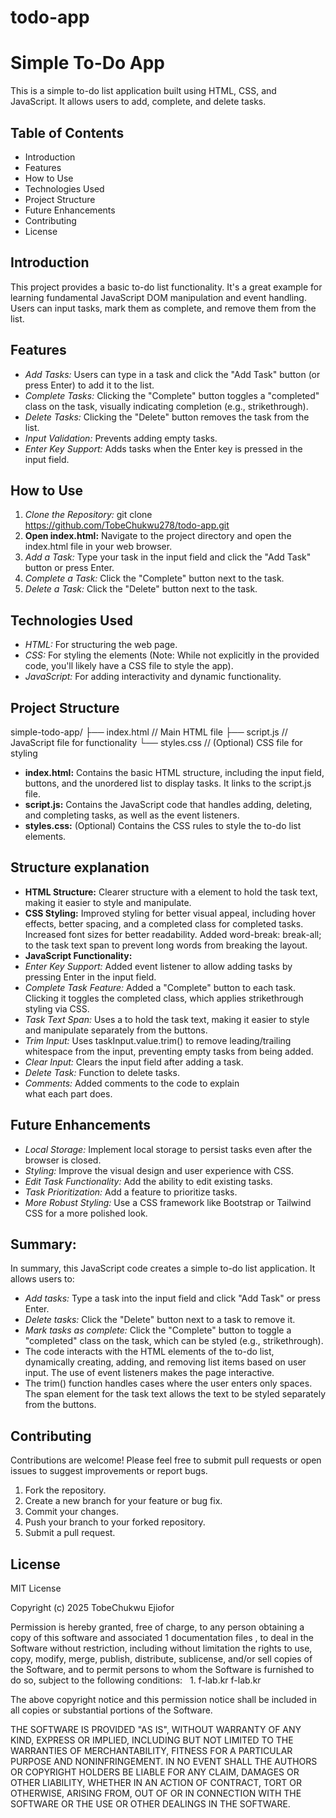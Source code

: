 # todo-app

# Simple To-Do App

This is a simple to-do list application built using HTML, CSS, and JavaScript.  It allows users to add, complete, and delete tasks.

## Table of Contents

- Introduction
- Features
- How to Use
- Technologies Used
- Project Structure
- Future Enhancements
- Contributing
- License


## Introduction

This project provides a basic to-do list functionality.  It's a great example for learning fundamental JavaScript DOM manipulation and event handling.  Users can input tasks, mark them as complete, and remove them from the list.

## Features

* *Add Tasks:*  Users can type in a task and click the "Add Task" button (or press Enter) to add it to the list.
* *Complete Tasks:* Clicking the "Complete" button toggles a "completed" class on the task, visually indicating completion (e.g., strikethrough).
* *Delete Tasks:* Clicking the "Delete" button removes the task from the list.
* *Input Validation:* Prevents adding empty tasks.
* *Enter Key Support:* Adds tasks when the Enter key is pressed in the input field.

## How to Use

1.  *Clone the Repository:*  git clone https://github.com/TobeChukwu278/todo-app.git 
2.  **Open index.html:** Navigate to the project directory and open the index.html file in your web browser.
3.  *Add a Task:* Type your task in the input field and click the "Add Task" button or press Enter.
4.  *Complete a Task:* Click the "Complete" button next to the task.
5.  *Delete a Task:* Click the "Delete" button next to the task.

## Technologies Used

*   *HTML:* For structuring the web page.
*   *CSS:* For styling the elements (Note:  While not explicitly in the provided code, you'll likely have a CSS file to style the app).
*   *JavaScript:* For adding interactivity and dynamic functionality.

## Project Structure

simple-todo-app/
├── index.html       // Main HTML file
├── script.js       // JavaScript file for functionality
└── styles.css       // (Optional) CSS file for styling


*   **index.html:** Contains the basic HTML structure, including the input field, buttons, and the unordered list to display tasks.  It links to the script.js file.
*   **script.js:** Contains the JavaScript code that handles adding, deleting, and completing tasks, as well as the event listeners.
*   **styles.css:** (Optional) Contains the CSS rules to style the to-do list elements.

## Structure explanation

*   **HTML Structure:** Clearer structure with a <span> element to hold the task text, making it easier to style and manipulate.
*   **CSS Styling:** Improved styling for better visual appeal, including hover effects, better spacing, and a completed class for completed tasks. Increased font sizes for better readability. Added word-break: break-all; to the task text span to prevent long words from breaking the layout.
*   **JavaScript Functionality:**
*   *Enter Key Support:* Added event listener to allow adding tasks by pressing Enter in the input field.
*   *Complete Task Feature:* Added a "Complete" button to each task. Clicking it toggles the completed class, which applies strikethrough styling via CSS.
*   *Task Text Span:* Uses a <span> to hold the task text, making it easier to style and manipulate separately from the buttons.
*   *Trim Input:* Uses taskInput.value.trim() to remove leading/trailing whitespace from the input, preventing empty tasks from being added.
*   *Clear Input:* Clears the input field after adding a task.
*   *Delete Task:* Function to delete tasks.
*   *Comments:* Added comments to the code to explain what each part does.

## Future Enhancements

*   *Local Storage:* Implement local storage to persist tasks even after the browser is closed.
*   *Styling:* Improve the visual design and user experience with CSS.
*   *Edit Task Functionality:* Add the ability to edit existing tasks.
*   *Task Prioritization:*  Add a feature to prioritize tasks.
*   *More Robust Styling:*  Use a CSS framework like Bootstrap or Tailwind CSS for a more polished look.

## Summary: 

In summary, this JavaScript code creates a simple to-do list application. It allows users to:

*   *Add tasks:* Type a task into the input field and click "Add Task" or press Enter.
*   *Delete tasks:* Click the "Delete" button next to a task to remove it.
*   *Mark tasks as complete:* Click the "Complete" button to toggle a "completed" class on the task, which can be styled (e.g., strikethrough).
*   The code interacts with the HTML elements of the to-do list, dynamically creating, adding, and removing list items based on user input.  The use of event listeners makes the page interactive.
*  The trim() function handles cases where the user enters only spaces.  The span element for the task text allows the text to be styled separately from the buttons.

## Contributing

Contributions are welcome!  Please feel free to submit pull requests or open issues to suggest improvements or report bugs.

1.  Fork the repository.
2.  Create a new branch for your feature or bug fix.
3.  Commit your changes.
4.  Push your branch to your forked repository.
5.  Submit a pull request.

## License


MIT License

Copyright (c) 2025 TobeChukwu Ejiofor

Permission is hereby granted, free of charge, to any person obtaining a copy
of this software and associated 1  documentation files , to deal
in the Software without restriction, including without limitation the rights
to use, copy, modify, merge, publish, distribute, sublicense, and/or sell
copies of the Software, and to permit persons to whom the Software is
furnished to do so, subject to the following conditions:   
 1. 
f-lab.kr
f-lab.kr

The above copyright notice and this permission notice shall be included in all
copies or substantial portions of the Software.

THE SOFTWARE IS PROVIDED "AS IS", WITHOUT WARRANTY OF ANY KIND, EXPRESS OR
IMPLIED, INCLUDING BUT NOT LIMITED TO THE WARRANTIES OF MERCHANTABILITY,
FITNESS FOR A PARTICULAR PURPOSE AND NONINFRINGEMENT. IN NO EVENT SHALL THE
AUTHORS OR COPYRIGHT HOLDERS BE LIABLE FOR ANY CLAIM, DAMAGES OR OTHER
LIABILITY, WHETHER IN AN ACTION OF CONTRACT, TORT OR OTHERWISE, ARISING FROM,
OUT OF OR IN CONNECTION WITH THE SOFTWARE OR THE USE OR OTHER DEALINGS IN THE
SOFTWARE.